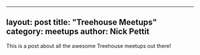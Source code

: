   ---
layout: post
title: "Treehouse Meetups"
category: meetups
author: Nick Pettit
---

This is a post about all the awesome Treehouse meetups out there!
